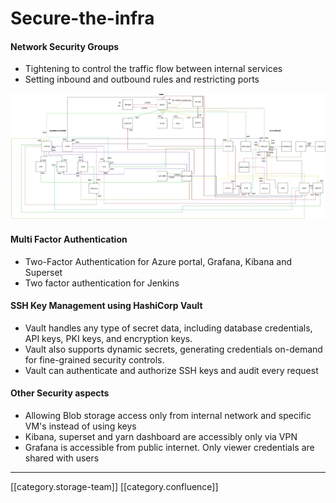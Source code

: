 # Secure-the-infra

#### Network Security Groups

* Tightening to control the traffic flow between internal services
* Setting inbound and outbound rules and restricting ports

![](../../../../DevOpsFull/AllDocs/images/storage/NSGFinetuning-min.jpg)

#### Multi Factor Authentication

* Two-Factor Authentication for Azure portal, Grafana, Kibana and Superset
* Two factor authentication for Jenkins

#### SSH Key Management using HashiCorp Vault

* Vault handles any type of secret data, including database credentials, API keys, PKI keys, and encryption keys.
* Vault also supports dynamic secrets, generating credentials on-demand for fine-grained security controls.
* Vault can authenticate and authorize SSH keys and audit every request

#### Other Security aspects

* Allowing Blob storage access only from internal network and specific VM's instead of using keys
* Kibana, superset and yarn dashboard are accessibly only via VPN&#x20;
* Grafana is accessible from public internet. Only viewer credentials are shared with users&#x20;

***

\[\[category.storage-team]] \[\[category.confluence]]
